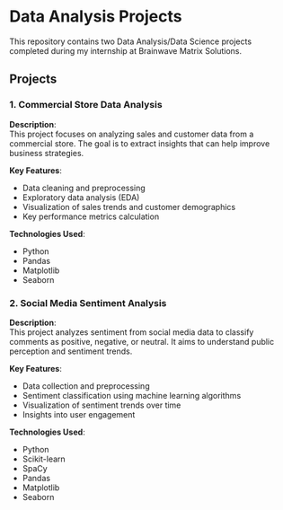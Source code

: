# Data Analysis Projects

This repository contains two Data Analysis/Data Science projects completed during my internship at Brainwave Matrix Solutions.

## Projects

### 1. Commercial Store Data Analysis

**Description**:  
This project focuses on analyzing sales and customer data from a commercial store. The goal is to extract insights that can help improve business strategies.

**Key Features**:
- Data cleaning and preprocessing
- Exploratory data analysis (EDA)
- Visualization of sales trends and customer demographics
- Key performance metrics calculation

**Technologies Used**:
- Python
- Pandas
- Matplotlib
- Seaborn

### 2. Social Media Sentiment Analysis

**Description**:  
This project analyzes sentiment from social media data to classify comments as positive, negative, or neutral. It aims to understand public perception and sentiment trends.

**Key Features**:
- Data collection and preprocessing
- Sentiment classification using machine learning algorithms
- Visualization of sentiment trends over time
- Insights into user engagement

**Technologies Used**:
- Python
- Scikit-learn
- SpaCy
- Pandas
- Matplotlib
- Seaborn

